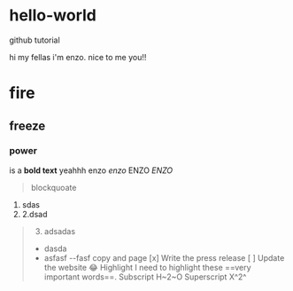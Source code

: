 # hello-world
github tutorial

hi my fellas i'm enzo. nice to me you!!
# fire 
## freeze
### power 
is a **bold text** yeahhh
enzo *enzo* ENZO *ENZO*
> blockquoate
1. sdas
2.  2.dsad 
> 3. adsadas
> - dasda
> - asfasf
> --fasf 
> copy and page
> [x] Write the press release
> [ ] Update the website
>:joy:
Highlight	I need to highlight these ==very important words==.
Subscript	H~2~O
Superscript	X^2^
